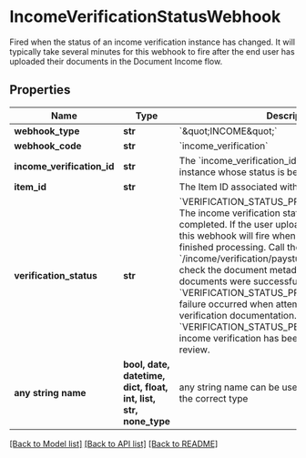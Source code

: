 # IncomeVerificationStatusWebhook

Fired when the status of an income verification instance has changed. It will typically take several minutes for this webhook to fire after the end user has uploaded their documents in the Document Income flow.

## Properties
Name | Type | Description | Notes
------------ | ------------- | ------------- | -------------
**webhook_type** | **str** | &#x60;\&quot;INCOME\&quot;&#x60; | 
**webhook_code** | **str** | &#x60;income_verification&#x60; | 
**income_verification_id** | **str** | The &#x60;income_verification_id&#x60; of the verification instance whose status is being reported. | 
**item_id** | **str** | The Item ID associated with the verification. | 
**verification_status** | **str** | &#x60;VERIFICATION_STATUS_PROCESSING_COMPLETE&#x60;: The income verification status processing has completed. If the user uploaded multiple documents, this webhook will fire when all documents have finished processing. Call the &#x60;/income/verification/paystubs/get&#x60; endpoint and check the document metadata to see which documents were successfully parsed.  &#x60;VERIFICATION_STATUS_PROCESSING_FAILED&#x60;: A failure occurred when attempting to process the verification documentation.  &#x60;VERIFICATION_STATUS_PENDING_APPROVAL&#x60;: The income verification has been sent to the user for review. | 
**any string name** | **bool, date, datetime, dict, float, int, list, str, none_type** | any string name can be used but the value must be the correct type | [optional]

[[Back to Model list]](../README.md#documentation-for-models) [[Back to API list]](../README.md#documentation-for-api-endpoints) [[Back to README]](../README.md)


